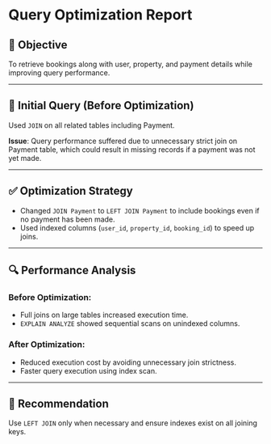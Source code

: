 # Query Optimization Report

## 🎯 Objective

To retrieve bookings along with user, property, and payment details while improving query performance.

---

## 🧪 Initial Query (Before Optimization)

Used `JOIN` on all related tables including Payment.

**Issue**: Query performance suffered due to unnecessary strict join on Payment table, which could result in missing records if a payment was not yet made.

---

## ✅ Optimization Strategy

- Changed `JOIN Payment` to `LEFT JOIN Payment` to include bookings even if no payment has been made.
- Used indexed columns (`user_id`, `property_id`, `booking_id`) to speed up joins.

---

## 🔍 Performance Analysis

### Before Optimization:
- Full joins on large tables increased execution time.
- `EXPLAIN ANALYZE` showed sequential scans on unindexed columns.

### After Optimization:
- Reduced execution cost by avoiding unnecessary join strictness.
- Faster query execution using index scan.

---

## 📝 Recommendation

Use `LEFT JOIN` only when necessary and ensure indexes exist on all joining keys.

